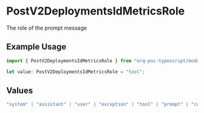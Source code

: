 # PostV2DeploymentsIdMetricsRole

The role of the prompt message

## Example Usage

```typescript
import { PostV2DeploymentsIdMetricsRole } from "orq-poc-typescript/models/operations";

let value: PostV2DeploymentsIdMetricsRole = "tool";
```

## Values

```typescript
"system" | "assistant" | "user" | "exception" | "tool" | "prompt" | "correction" | "expected_output"
```